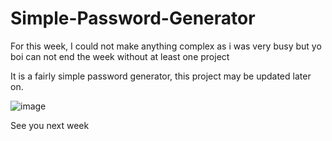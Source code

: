 # Simple-Password-Generator

For this week, I could not make anything complex as i was very busy but yo boi can not end the week without at least one project

It is a fairly simple password generator, this project may be updated later on.

![image](https://github.com/RetardDev/Simple-Password-Generator/assets/138025730/6ea0a799-ab66-42f1-bc24-9b7b0b951951)


See you next week
